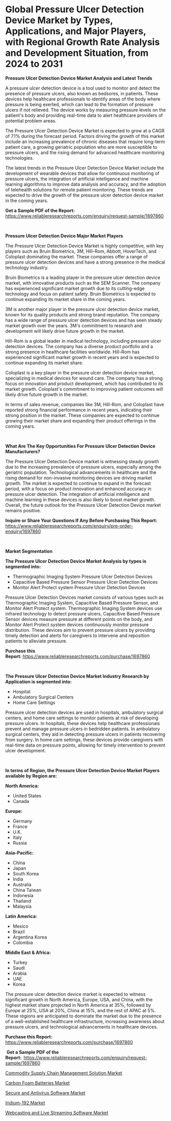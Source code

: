 <p><h1>Global Pressure Ulcer Detection Device Market by Types, Applications, and Major Players, with Regional Growth Rate Analysis and Development Situation, from 2024 to 2031</h1></p><p><strong>Pressure Ulcer Detection Device Market Analysis and Latest Trends</strong></p>
<p><p>A pressure ulcer detection device is a tool used to monitor and detect the presence of pressure ulcers, also known as bedsores, in patients. These devices help healthcare professionals to identify areas of the body where pressure is being exerted, which can lead to the formation of pressure ulcers if not relieved. The device works by measuring pressure levels on the patient's body and providing real-time data to alert healthcare providers of potential problem areas.</p><p>The Pressure Ulcer Detection Device Market is expected to grow at a CAGR of 7.1% during the forecast period. Factors driving the growth of this market include an increasing prevalence of chronic diseases that require long-term patient care, a growing geriatric population who are more susceptible to pressure ulcers, and the rising demand for advanced healthcare monitoring technologies.</p><p>The latest trends in the Pressure Ulcer Detection Device Market include the development of wearable devices that allow for continuous monitoring of pressure ulcers, the integration of artificial intelligence and machine learning algorithms to improve data analysis and accuracy, and the adoption of telehealth solutions for remote patient monitoring. These trends are expected to drive the growth of the pressure ulcer detection device market in the coming years.</p></p>
<p><strong>Get a Sample PDF of the Report:&nbsp;</strong> <a href="https://www.reliableresearchreports.com/enquiry/request-sample/1697860">https://www.reliableresearchreports.com/enquiry/request-sample/1697860</a></p>
<p>&nbsp;</p>
<p><strong>Pressure Ulcer Detection Device Major Market Players</strong></p>
<p><p>The Pressure Ulcer Detection Device Market is highly competitive, with key players such as Bruin Biometrics, 3M, Hill-Rom, Abbott, HoverTech, and Coloplast dominating the market. These companies offer a range of pressure ulcer detection devices and have a strong presence in the medical technology industry.</p><p>Bruin Biometrics is a leading player in the pressure ulcer detection device market, with innovative products such as the SEM Scanner. The company has experienced significant market growth due to its cutting-edge technology and focus on patient safety. Bruin Biometrics is expected to continue expanding its market share in the coming years.</p><p>3M is another major player in the pressure ulcer detection device market, known for its quality products and strong brand reputation. The company has a wide range of pressure ulcer detection devices and has seen steady market growth over the years. 3M's commitment to research and development will likely drive future growth in the market.</p><p>Hill-Rom is a global leader in medical technology, including pressure ulcer detection devices. The company has a diverse product portfolio and a strong presence in healthcare facilities worldwide. Hill-Rom has experienced significant market growth in recent years and is expected to continue expanding its market share.</p><p>Coloplast is a key player in the pressure ulcer detection device market, specializing in medical devices for wound care. The company has a strong focus on innovation and product development, which has contributed to its market growth. Coloplast's commitment to improving patient outcomes will likely drive future growth in the market.</p><p>In terms of sales revenue, companies like 3M, Hill-Rom, and Coloplast have reported strong financial performance in recent years, indicating their strong position in the market. These companies are expected to continue growing their market share and expanding their product offerings in the coming years.</p></p>
<p>&nbsp;</p>
<p><strong>What Are The Key Opportunities For Pressure Ulcer Detection Device Manufacturers?</strong></p>
<p><p>The Pressure Ulcer Detection Device market is witnessing steady growth due to the increasing prevalence of pressure ulcers, especially among the geriatric population. Technological advancements in healthcare and the rising demand for non-invasive monitoring devices are driving market growth. The market is expected to continue to expand in the forecast period, with a focus on product innovation and enhanced accuracy in pressure ulcer detection. The integration of artificial intelligence and machine learning in these devices is also likely to boost market growth. Overall, the future outlook for the Pressure Ulcer Detection Device market remains positive.</p></p>
<p><strong>Inquire or Share Your Questions If Any Before Purchasing This Report:</strong> <a href="https://www.reliableresearchreports.com/enquiry/pre-order-enquiry/1697860">https://www.reliableresearchreports.com/enquiry/pre-order-enquiry/1697860</a></p>
<p>&nbsp;</p>
<p><strong>Market Segmentation</strong></p>
<p><strong>The Pressure Ulcer Detection Device Market Analysis by types is segmented into:</strong></p>
<p><ul><li>Thermographic Imaging System Pressure Ulcer Detection Devices</li><li>Capacitive Based Pressure Sensor Pressure Ulcer Detection Devices</li><li>Monitor Alert Protect system Pressure Ulcer Detection Devices</li></ul></p>
<p><p>Pressure Ulcer Detection Devices market consists of various types such as Thermographic Imaging System, Capacitive Based Pressure Sensor, and Monitor Alert Protect system. Thermographic Imaging System devices use infrared technology to detect pressure ulcers, Capacitive Based Pressure Sensor devices measure pressure at different points on the body, and Monitor Alert Protect system devices continuously monitor pressure distribution. These devices aim to prevent pressure ulcers by providing timely detection and alerts for caregivers to intervene and reposition patients to alleviate pressure.</p></p>
<p><strong>Purchase this Report:&nbsp;</strong><a href="https://www.reliableresearchreports.com/purchase/1697860">https://www.reliableresearchreports.com/purchase/1697860</a></p>
<p>&nbsp;</p>
<p><strong>The Pressure Ulcer Detection Device Market Industry Research by Application is segmented into:</strong></p>
<p><ul><li>Hospital</li><li>Ambulatory Surgical Centers</li><li>Home Care Settings</li></ul></p>
<p><p>Pressure ulcer detection devices are used in hospitals, ambulatory surgical centers, and home care settings to monitor patients at risk of developing pressure ulcers. In hospitals, these devices help healthcare professionals prevent and manage pressure ulcers in bedridden patients. In ambulatory surgical centers, they aid in detecting pressure ulcers in patients recovering from surgery. In home care settings, these devices provide caregivers with real-time data on pressure points, allowing for timely intervention to prevent ulcer development.</p></p>
<p>&nbsp;</p>
<p><strong>In terms of Region, the Pressure Ulcer Detection Device Market Players available by Region are:</strong></p>
<p>
    <p> <strong> North America: </strong>
        <ul>
            <li>United States</li>
            <li>Canada</li>
        </ul>
        </p> 
    <p> <strong> Europe: </strong>
        <ul>
            <li>Germany</li>
            <li>France</li>
            <li>U.K.</li>
            <li>Italy</li>
            <li>Russia</li>
        </ul>
        </p> 
    <p> <strong> Asia-Pacific: </strong>
        <ul>
            <li>China</li>
            <li>Japan</li>
            <li>South Korea</li>
            <li>India</li>
            <li>Australia</li>
            <li>China Taiwan</li>
            <li>Indonesia</li>
            <li>Thailand</li>
            <li>Malaysia</li>
        </ul>
        </p> 
    <p> <strong> Latin America: </strong>
        <ul>
            <li>Mexico</li>
            <li>Brazil</li>
            <li>Argentina Korea</li>
            <li>Colombia</li>
        </ul>
        </p> 
    <p> <strong> Middle East & Africa: </strong>
        <ul>
            <li>Turkey</li>
            <li>Saudi</li>
            <li>Arabia</li>
            <li>UAE</li>
            <li>Korea</li>
        </ul>
    </p>
    </p>
<p><p>The pressure ulcer detection device market is expected to witness significant growth in North America, Europe, USA, and China, with the highest market share projected in North America at 35%, followed by Europe at 25%, USA at 20%, China at 15%, and the rest of APAC at 5%. These regions are anticipated to dominate the market due to the presence of a well-established healthcare infrastructure, increasing awareness about pressure ulcers, and technological advancements in healthcare devices.</p></p>
<p><strong>Purchase this Report: </strong><a href="https://www.reliableresearchreports.com/purchase/1697860">https://www.reliableresearchreports.com/purchase/1697860</a></p>
<p>&nbsp;<strong>Get a Sample PDF of the Report:&nbsp;&nbsp;</strong><a href="https://www.reliableresearchreports.com/enquiry/request-sample/1697860">https://www.reliableresearchreports.com/enquiry/request-sample/1697860</a></p>
<p><strong></strong></p>
<p><p><a href="https://medium.com/@ashlybednar2023/commodity-supply-chain-management-solution-market-exploring-market-share-market-trends-and-0415df320505">Commodity Supply Chain Management Solution Market</a></p><p><a href="https://github.com/rahu1506/Market-Research-Report-List-3/blob/main/carbon-foam-batteries-market.md">Carbon Foam Batteries Market</a></p><p><a href="https://medium.com/@elyssablick/secure-and-antivirus-software-market-report-reveals-the-latest-trends-and-growth-opportunities-of-8d77afebaa5d">Secure and Antivirus Software Market</a></p><p><a href="https://github.com/FassouRP/Market-Research-Report-List-3/blob/main/iridium-192-market.md">Iridium-192 Market</a></p><p><a href="https://medium.com/@elyssablick/webcasting-and-live-streaming-software-market-trends-forecast-and-competitive-analysis-to-2031-a88109ae5bb2">Webcasting and Live Streaming Software Market</a></p></p>